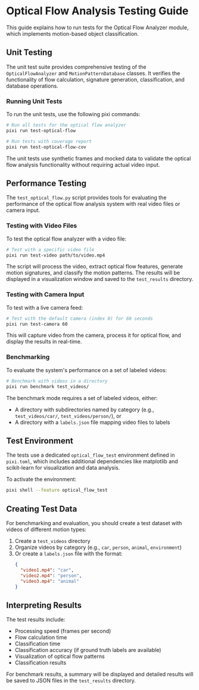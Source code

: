 # Optical Flow Analysis Testing Guide

This guide explains how to run tests for the Optical Flow Analyzer module, which implements motion-based object classification.

## Unit Testing

The unit test suite provides comprehensive testing of the `OpticalFlowAnalyzer` and `MotionPatternDatabase` classes. It verifies the functionality of flow calculation, signature generation, classification, and database operations.

### Running Unit Tests

To run the unit tests, use the following pixi commands:

```bash
# Run all tests for the optical flow analyzer
pixi run test-optical-flow

# Run tests with coverage report
pixi run test-optical-flow-cov
```

The unit tests use synthetic frames and mocked data to validate the optical flow analysis functionality without requiring actual video input.

## Performance Testing

The `test_optical_flow.py` script provides tools for evaluating the performance of the optical flow analysis system with real video files or camera input.

### Testing with Video Files

To test the optical flow analyzer with a video file:

```bash
# Test with a specific video file
pixi run test-video path/to/video.mp4
```

The script will process the video, extract optical flow features, generate motion signatures, and classify the motion patterns. The results will be displayed in a visualization window and saved to the `test_results` directory.

### Testing with Camera Input

To test with a live camera feed:

```bash
# Test with the default camera (index 0) for 60 seconds
pixi run test-camera 60
```

This will capture video from the camera, process it for optical flow, and display the results in real-time.

### Benchmarking

To evaluate the system's performance on a set of labeled videos:

```bash
# Benchmark with videos in a directory
pixi run benchmark test_videos/
```

The benchmark mode requires a set of labeled videos, either:
- A directory with subdirectories named by category (e.g., `test_videos/car/`, `test_videos/person/`), or
- A directory with a `labels.json` file mapping video files to labels

## Test Environment

The tests use a dedicated `optical_flow_test` environment defined in `pixi.toml`, which includes additional dependencies like matplotlib and scikit-learn for visualization and data analysis.

To activate the environment:

```bash
pixi shell --feature optical_flow_test
```

## Creating Test Data

For benchmarking and evaluation, you should create a test dataset with videos of different motion types:

1. Create a `test_videos` directory
2. Organize videos by category (e.g., `car`, `person`, `animal`, `environment`)
3. Or create a `labels.json` file with the format:
   ```json
   {
     "video1.mp4": "car",
     "video2.mp4": "person",
     "video3.mp4": "animal"
   }
   ```

## Interpreting Results

The test results include:

- Processing speed (frames per second)
- Flow calculation time
- Classification time
- Classification accuracy (if ground truth labels are available)
- Visualization of optical flow patterns
- Classification results

For benchmark results, a summary will be displayed and detailed results will be saved to JSON files in the `test_results` directory.